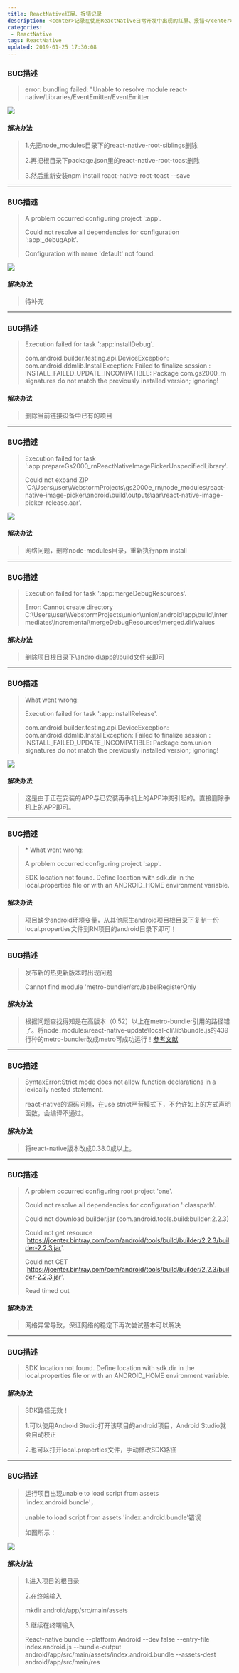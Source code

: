 ```yaml
---
title: ReactNative红屏、报错记录
description: <center>记录在使用ReactNative日常开发中出现的红屏、报错</center>
categories:
 - ReactNative
tags: ReactNative
updated: 2019-01-25 17:30:08
---
```



### BUG描述

> error: bundling failed: "Unable to resolve module react-native/Libraries/EventEmitter/EventEmitter

![](https://upload-images.jianshu.io/upload_images/8154981-af021544c224ad8d.png?imageMogr2/auto-orient/strip%7CimageView2/2/w/1240)

#### 解决办法

> 1.先把node_modules目录下的react-native-root-siblings删除
>
> 2.再把根目录下package.json里的react-native-root-toast删除
>
> 3.然后重新安装npm install react-native-root-toast --save



------



### BUG描述

> A problem occurred configuring project ':app'.
>
> Could not resolve all dependencies for configuration ':app:_debugApk'.
>
> Configuration with name 'default' not found.

![](https://upload-images.jianshu.io/upload_images/8154981-4d2bf9abea5f6ffb.png?imageMogr2/auto-orient/strip%7CimageView2/2/w/1240)

#### 解决办法

> 待补充



------



### BUG描述

> Execution failed for task ':app:installDebug'.
>
> com.android.builder.testing.api.DeviceException: com.android.ddmlib.InstallException: Failed to finalize session : INSTALL_FAILED_UPDATE_INCOMPATIBLE: Package com.gs2000_rn signatures do not match the previously installed version; ignoring!

#### 解决办法

> 删除当前链接设备中已有的项目



------



### BUG描述

> Execution failed for task ':app:prepareGs2000_rnReactNativeImagePickerUnspecifiedLibrary'.
>
> Could not expand ZIP 'C:\Users\user\WebstormProjects\gs2000e_rn\node_modules\react-native-image-picker\android\build\outputs\aar\react-native-image-picker-release.aar'.

![](https://upload-images.jianshu.io/upload_images/8154981-f9ab45f239ca58d3.png?imageMogr2/auto-orient/strip%7CimageView2/2/w/1240)

#### 解决办法

> 网络问题，删除node-modules目录，重新执行npm install



------



### BUG描述

> Execution failed for task ':app:mergeDebugResources'.
>
> Error: Cannot create directory C:\Users\user\WebstormProjects\union\union\android\app\build\intermediates\incremental\mergeDebugResources\merged.dir\values

#### 解决办法

> 删除项目根目录下\android\app的build文件夹即可



------



### BUG描述

> What went wrong:
>
> Execution failed for task ':app:installRelease'.
>
> com.android.builder.testing.api.DeviceException: com.android.ddmlib.InstallException: Failed to finalize session : INSTALL_FAILED_UPDATE_INCOMPATIBLE: Package com.union signatures do not match the previously installed version; ignoring!

![](https://upload-images.jianshu.io/upload_images/8154981-ab13d74752a3f371.png?imageMogr2/auto-orient/strip%7CimageView2/2/w/1240)

#### 解决办法

> 这是由于正在安装的APP与已安装再手机上的APP冲突引起的。直接删除手机上的APP即可。



------



### BUG描述

> \* What went wrong:
>
> A problem occurred configuring project ':app'.
>
> SDK location not found. Define location with sdk.dir in the local.properties file or with an ANDROID_HOME environment variable.

#### 解决办法

> 项目缺少android环境变量，从其他原生android项目根目录下复制一份local.properties文件到RN项目的android目录下即可！



------



### BUG描述

> 发布新的热更新版本时出现问题
>
> Cannot find module 'metro-bundler/src/babelRegisterOnly

#### 解决办法

> 根据问题查找得知是在高版本（0.52）以上在metro-bundler引用的路径错了。将node_modules\react-native-update\local-cli\lib\bundle.js的439行种的metro-bundler改成metro可成功运行！[参考文献](http://bbs.reactnative.cn/topic/4650/%E5%85%B3%E4%BA%8E%E7%83%AD%E6%9B%B4%E6%96%B0%E6%8A%A5%E9%94%99-cannot-find-module-metro-bundler-src-babelregisteronly/2)



------



### BUG描述

> SyntaxError:Strict mode does not allow function declarations in a lexically nested statement.
>
> react-native的源码问题，在use strict严苛模式下，不允许如上的方式声明函数，会编译不通过。

#### 解决办法

> 将react-native版本改成0.38.0或以上。



------



### BUG描述

> A problem occurred configuring root project 'one'.
>
> Could not resolve all dependencies for configuration ':classpath'.
>
> Could not download builder.jar (com.android.tools.build:builder:2.2.3)
>
> Could not get resource 'https://jcenter.bintray.com/com/android/tools/build/builder/2.2.3/builder-2.2.3.jar'.
>
> Could not GET 'https://jcenter.bintray.com/com/android/tools/build/builder/2.2.3/builder-2.2.3.jar'.
>
> Read timed out

#### 解决办法 

> 网络异常导致，保证网络的稳定下再次尝试基本可以解决



------



### BUG描述

> SDK location not found. Define location with sdk.dir in the local.properties file or with an ANDROID_HOME environment variable.

#### 解决办法 

> SDK路径无效！
>
> 1.可以使用Android Studio打开该项目的android项目，Android Studio就会自动校正
>
> 2.也可以打开local.properties文件，手动修改SDK路径



------



### BUG描述

> 运行项目出现unable to load script from assets 'index.android.bundle'，
>
> unable to load script from assets 'index.android.bundle'错误
>
> 如图所示：

![](https://upload-images.jianshu.io/upload_images/8154981-58ca6b024ed5ffc7.png?imageMogr2/auto-orient/strip%7CimageView2/2/w/1240)

#### 解决办法

> 1.进入项目的根目录
>
> 2.在终端输入
>
> mkdir android/app/src/main/assets
>
> 3.继续在终端输入
>
> React-native bundle --platform Android --dev false --entry-file index.android.js --bundle-output android/app/src/main/assets/index.android.bundle --assets-dest android/app/src/main/res
